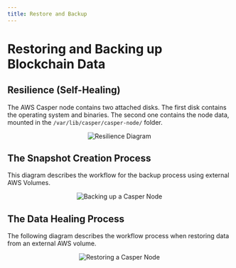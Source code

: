 ```yaml
---
title: Restore and Backup
---
```


# Restoring and Backing up Blockchain Data

## Resilience (Self-Healing)

The AWS Casper node contains two attached disks. The first disk contains the operating system and binaries. The second one contains the node data, mounted in the `/var/lib/casper/casper-node/` folder.

<p align="center">
<img src={"/image/operators/resilience-flow.png"} alt="Resilience Diagram"/>
</p>

## The Snapshot Creation Process

This diagram describes the workflow for the backup process using external AWS Volumes.

<p align="center">
<img src={"/image/operators/casper-backup.png"} alt="Backing up a Casper Node"/>
</p>

## The Data Healing Process

The following diagram describes the workflow process when restoring data from an external AWS volume.

<p align="center">
<img src={"/image/operators/casper-restore.png"} alt="Restoring a Casper Node"/>
</p>
